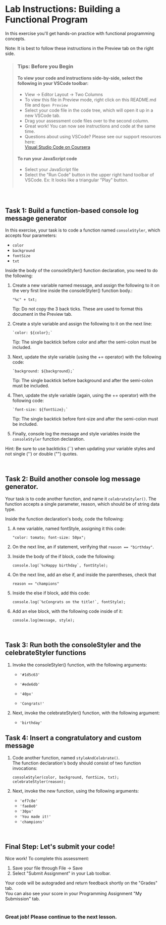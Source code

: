 # Lab Instructions: Building a Functional Program

In this exercise you'll get hands-on practice with functional programming concepts.

Note: It is best to follow these instructions in the Preview tab on the right side.

> ### **Tips: Before you Begin**
> #### To view your code and instructions side-by-side, select the following in your VSCode toolbar:
> - View -> Editor Layout -> Two Columns
> - To view this file in Preview mode, right click on this README.md file and `Open Preview`
> - Select your code file in the code tree, which will open it up in a new VSCode tab.
> - Drag your assessment code files over to the second column.
> - Great work! You can now see instructions and code at the same time.
> - Questions about using VSCode? Please see our support resources here:  
    [Visual Studio Code on Coursera](https://www.coursera.org/learn/programming-with-javascript/supplement/roMvE/visual-studio-code-on-coursera)
> #### **To run your JavaScript code**
> - Select your JavaScript file
> - Select the "Run Code" button in the upper right hand toolbar of VSCode. Ex: It looks like a
    triangular "Play" button. <br><br>

<br>

## Task 1: Build a function-based console log message generator

In this exercise, your task is to code a function named `consoleStyler`, which accepts four
parameters:

- `color`
- `background`
- `fontSize`
- `txt`

Inside the body of the consoleStyler() function declaration, you need to do the following:

1. Create a new variable named message, and assign the following to it on the very first line inside
   the consoleStyler() function body.:
    ```
    "%c" + txt;
    ```

   Tip: Do not copy the 3 back ticks. These are used to format this document in the Preview tab.

2. Create a style variable and assign the following to it on the next line:
    ```
    `color: ${color};`
    ```

   Tip: The single backtick before color and after the semi-colon must be included.

3. Next, update the style variable (using the += operator) with the following code:
    ```
    `background: ${background};`
    ```

   Tip: The single backtick before background and after the semi-colon must be included.

4. Then, update the style variable (again, using the += operator) with the following code:
    ```
    `font-size: ${fontSize};`
    ```

   Tip: The single backtick before font-size and after the semi-colon must be included.

5. Finally, console log the message and style variables inside the `consoleStyler` function
   declaration.

Hint: Be sure to use backticks (``) when updating your variable styles and not single ('') or
double ("") quotes.

<br>

## Task 2: Build another console log message generator.

Your task is to code another function, and name it `celebrateStyler()`. The function accepts a
single parameter, reason, which should be of string data type.

Inside the function declaration's body, code the following:

1. A new variable, named fontStyle, assigning it this code:
    ```
    "color: tomato; font-size: 50px";
    ```

2. On the next line, an if statement, verifying that `reason == "birthday"`.

3. Inside the body of the if block, code the following:
    ```
    console.log(`%cHappy birthday`, fontStyle);
    ```

4. On the next line, add an else if, and inside the parentheses, check that
    ```
    reason == "champions"
    ```

5. Inside the else if block, add this code:
    ```
    console.log(`%cCongrats on the title!`, fontStyle);
    ```

6. Add an else block, with the following code inside of it:
    ```
    console.log(message, style);
    ```

<br>

## Task 3: Run both the consoleStyler and the celebrateStyler functions

1. Invoke the consoleStyler() function, with the following arguments:

    - `'#1d5c63'`

    - `'#ede6db'`

    - `'40px'`

    - `'Congrats!'`

2. Next, invoke the celebrateStyler() function, with the following argument:

    - `'birthday'`

## Task 4: Insert a congratulatory and custom message

1. Code another function, named `styleAndCelebrate()`.   
   The function declaration's body should consist of two function invocations:
    ```
    consoleStyler(color, background, fontSize, txt);  
    celebrateStyler(reason);
    ```


2. Next, invoke the new function, using the following arguments:

    - `'ef7c8e'`
    - `'fae8e0'`
    - `'30px'`
    - `'You made it!'`
    - `'champions'`

<br>

## Final Step: Let's submit your code!

Nice work! To complete this assessment:

1. Save your file through File -> Save
2. Select "Submit Assignment" in your Lab toolbar.

Your code will be autograded and return feedback shortly on the "Grades" tab.  
You can also see your score in your Programming Assignment "My Submission" tab.
<br> <br>

### Great job! Please continue to the next lesson.